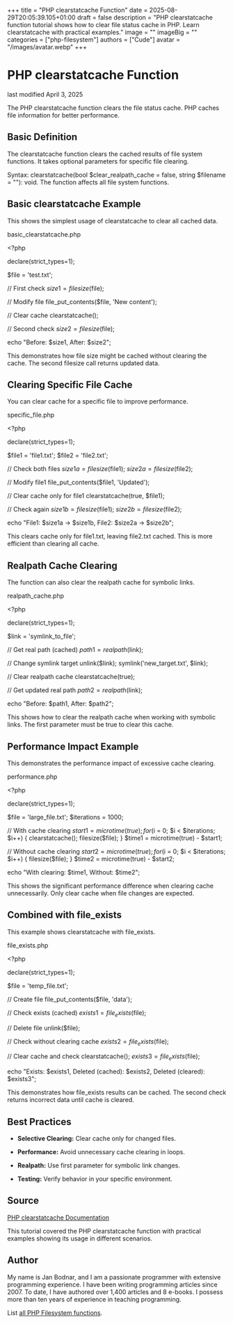 +++
title = "PHP clearstatcache Function"
date = 2025-08-29T20:05:39.105+01:00
draft = false
description = "PHP clearstatcache function tutorial shows how to clear file status cache in PHP. Learn clearstatcache with practical examples."
image = ""
imageBig = ""
categories = ["php-filesystem"]
authors = ["Cude"]
avatar = "/images/avatar.webp"
+++

# PHP clearstatcache Function

last modified April 3, 2025

The PHP clearstatcache function clears the file status cache. PHP caches file information for better performance.

## Basic Definition

The clearstatcache function clears the cached results of file system functions. It takes optional parameters for specific file clearing.

Syntax: clearstatcache(bool $clear_realpath_cache = false, string $filename = ""): void. The function affects all file system functions.

## Basic clearstatcache Example

This shows the simplest usage of clearstatcache to clear all cached data.

basic_clearstatcache.php
  

&lt;?php

declare(strict_types=1);

$file = 'test.txt';

// First check
$size1 = filesize($file);

// Modify file
file_put_contents($file, 'New content');

// Clear cache
clearstatcache();

// Second check
$size2 = filesize($file);

echo "Before: $size1, After: $size2";

This demonstrates how file size might be cached without clearing the cache. The second filesize call returns updated data.

## Clearing Specific File Cache

You can clear cache for a specific file to improve performance.

specific_file.php
  

&lt;?php

declare(strict_types=1);

$file1 = 'file1.txt';
$file2 = 'file2.txt';

// Check both files
$size1a = filesize($file1);
$size2a = filesize($file2);

// Modify file1
file_put_contents($file1, 'Updated');

// Clear cache only for file1
clearstatcache(true, $file1);

// Check again
$size1b = filesize($file1);
$size2b = filesize($file2);

echo "File1: $size1a → $size1b, File2: $size2a → $size2b";

This clears cache only for file1.txt, leaving file2.txt cached. This is more efficient than clearing all cache.

## Realpath Cache Clearing

The function can also clear the realpath cache for symbolic links.

realpath_cache.php
  

&lt;?php

declare(strict_types=1);

$link = 'symlink_to_file';

// Get real path (cached)
$path1 = realpath($link);

// Change symlink target
unlink($link);
symlink('new_target.txt', $link);

// Clear realpath cache
clearstatcache(true);

// Get updated real path
$path2 = realpath($link);

echo "Before: $path1, After: $path2";

This shows how to clear the realpath cache when working with symbolic links. The first parameter must be true to clear this cache.

## Performance Impact Example

This demonstrates the performance impact of excessive cache clearing.

performance.php
  

&lt;?php

declare(strict_types=1);

$file = 'large_file.txt';
$iterations = 1000;

// With cache clearing
$start1 = microtime(true);
for ($i = 0; $i &lt; $iterations; $i++) {
    clearstatcache();
    filesize($file);
}
$time1 = microtime(true) - $start1;

// Without cache clearing
$start2 = microtime(true);
for ($i = 0; $i &lt; $iterations; $i++) {
    filesize($file);
}
$time2 = microtime(true) - $start2;

echo "With clearing: $time1, Without: $time2";

This shows the significant performance difference when clearing cache unnecessarily. Only clear cache when file changes are expected.

## Combined with file_exists

This example shows clearstatcache with file_exists.

file_exists.php
  

&lt;?php

declare(strict_types=1);

$file = 'temp_file.txt';

// Create file
file_put_contents($file, 'data');

// Check exists (cached)
$exists1 = file_exists($file);

// Delete file
unlink($file);

// Check without clearing cache
$exists2 = file_exists($file);

// Clear cache and check
clearstatcache();
$exists3 = file_exists($file);

echo "Exists: $exists1, Deleted (cached): $exists2, Deleted (cleared): $exists3";

This demonstrates how file_exists results can be cached. The second check returns incorrect data until cache is cleared.

## Best Practices

- **Selective Clearing:** Clear cache only for changed files.

- **Performance:** Avoid unnecessary cache clearing in loops.

- **Realpath:** Use first parameter for symbolic link changes.

- **Testing:** Verify behavior in your specific environment.

## Source

[PHP clearstatcache Documentation](https://www.php.net/manual/en/function.clearstatcache.php)

This tutorial covered the PHP clearstatcache function with practical examples showing its usage in different scenarios.

## Author

My name is Jan Bodnar, and I am a passionate programmer with extensive
programming experience. I have been writing programming articles since 2007.
To date, I have authored over 1,400 articles and 8 e-books. I possess more
than ten years of experience in teaching programming.

List [all PHP Filesystem functions](/php/#php-fs).